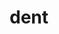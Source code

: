---
category: 4-letters
denotation: null
name: dent
reference_link: https://www.etymonline.com/word/dent
root_language: null
root_name: null
title: dent
type: free
word_sums:
- respelling: dent
  sum: 'Dent + '
---